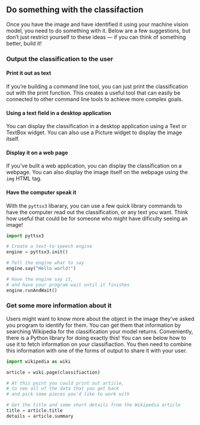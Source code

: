 ## Do something with the classifaction

Once you have the image and have identified it using your machine vision model, you need to do something with it. Below are a few suggestions, but don’t just restrict yourself to these ideas — if you can think of something better, build it!

### Output the classification to the user

#### Print it out as text
If you’re building a command line tool, you can just print the classification out with the print function. This creates a useful tool that can easily be connected to other command line tools to achieve more complex goals.

#### Using a text field in a desktop application
You can display the classification in a desktop application using a Text or TextBox widget. You can also use a Picture widget to display the image itself.

#### Display it on a web page
If you’ve built a web application, you can display the classification on a webpage. You can also display the image itself on the webpage using the `img` HTML tag.

#### Have the computer speak it
With the `pyttsx3` libarary, you can use a few quick library commands to have the computer read out the classification, or any text you want. Think how useful that could be for someone who might have dificulty seeing an image!

```python
import pyttsx3

# Create a text-to-speech engine
engine = pyttsx3.init()

# Tell the engine what to say
engine.say("Hello world!")

# Have the engine say it, 
# and have your program wait until it finishes
engine.runAndWait()
```

### Get some more information about it
Users might want to know more about the object in the image they've asked you program to identify for them. You can get them that information by searching Wikipedia for the classification your model returns. Conveniently, there is a Python library for doing exactly this! You can see below how to use it to fetch information on your classifiaction. You then need to combine this information with one of the forms of output to share it with your user.

```python
import wikipedia as wiki

article = wiki.page(classifiaction)

# At this point you could print out article, 
# to see all of the data that you get back 
# and pick some pieces you'd like to work with

# Get the title and some short details from the Wikipedia article
title = article.title
details = article.summary
```
